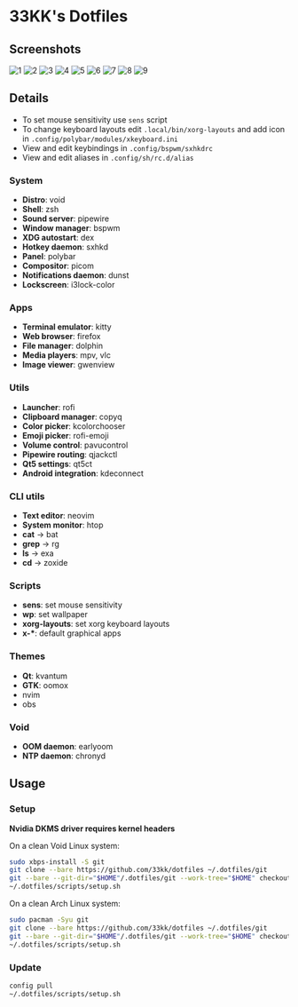 # 33KK's Dotfiles

## Screenshots

![1](.dotfiles/screenshots/1.png)
![2](.dotfiles/screenshots/2.png)
![3](.dotfiles/screenshots/3.png)
![4](.dotfiles/screenshots/4.png)
![5](.dotfiles/screenshots/5.png)
![6](.dotfiles/screenshots/6.png)
![7](.dotfiles/screenshots/7.png)
![8](.dotfiles/screenshots/8.png)
![9](.dotfiles/screenshots/9.png)

## Details

- To set mouse sensitivity use `sens` script
- To change keyboard layouts edit `.local/bin/xorg-layouts` and add icon in `.config/polybar/modules/xkeyboard.ini`
- View and edit keybindings in `.config/bspwm/sxhkdrc`
- View and edit aliases in `.config/sh/rc.d/alias`

### System

- **Distro**: void
- **Shell**: zsh
- **Sound server**: pipewire
- **Window manager**: bspwm
- **XDG autostart**: dex
- **Hotkey daemon**: sxhkd
- **Panel**: polybar
- **Compositor**: picom
- **Notifications daemon**: dunst
- **Lockscreen**: i3lock-color

### Apps

- **Terminal emulator**: kitty
- **Web browser**: firefox
- **File manager**: dolphin
- **Media players**: mpv, vlc
- **Image viewer**: gwenview

### Utils

- **Launcher**: rofi
- **Clipboard manager**: copyq
- **Color picker**: kcolorchooser
- **Emoji picker**: rofi-emoji
- **Volume control**: pavucontrol
- **Pipewire routing**: qjackctl
- **Qt5 settings**: qt5ct
- **Android integration**: kdeconnect

### CLI utils

- **Text editor**: neovim
- **System monitor**: htop
- **cat** -> bat
- **grep** -> rg
- **ls** -> exa
- **cd** -> zoxide

### Scripts
- **sens**: set mouse sensitivity
- **wp**: set wallpaper
- **xorg-layouts**: set xorg keyboard layouts
- **x-\***: default graphical apps

### Themes

- **Qt**: kvantum
- **GTK**: oomox
- nvim
- obs

### Void

- **OOM daemon**: earlyoom
- **NTP daemon**: chronyd

## Usage

### Setup

**Nvidia DKMS driver requires kernel headers**

On a clean Void Linux system:
```bash
sudo xbps-install -S git
git clone --bare https://github.com/33kk/dotfiles ~/.dotfiles/git
git --bare --git-dir="$HOME"/.dotfiles/git --work-tree="$HOME" checkout
~/.dotfiles/scripts/setup.sh
```

On a clean Arch Linux system:
```bash
sudo pacman -Syu git
git clone --bare https://github.com/33kk/dotfiles ~/.dotfiles/git
git --bare --git-dir="$HOME"/.dotfiles/git --work-tree="$HOME" checkout
~/.dotfiles/scripts/setup.sh
```

### Update

```bash
config pull
~/.dotfiles/scripts/setup.sh
```
